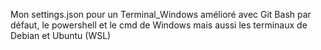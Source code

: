 Mon settings.json pour un Terminal_Windows amélioré avec Git Bash par défaut, le powershell et le cmd de Windows mais aussi les terminaux de Debian et Ubuntu (WSL)
